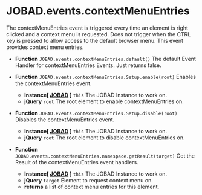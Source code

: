 # JOBAD.events.contextMenuEntries

The contextMenuEntries event is triggered every time an element is right clicked and a context menu is requested. Does not trigger when the CTRL key is pressed to allow access to the default browser menu. This event provides context menu entries. 


* **Function** `JOBAD.events.contextMenuEntries.default()` The default Event Handler for contextMenuEntries Events. Just returns false. 

* **Function** `JOBAD.events.contextMenuEntries.Setup.enable(root)` Enables the contextMenuEntries event. 
	* **Instance[ [JOBAD](../JOBADInstance/index.md) ]** `this` The JOBAD Instance to work on. 
	* **jQuery** `root` The root element to enable contextMenuEntries on. 
* **Function** `JOBAD.events.contextMenuEntries.Setup.disable(root)` Disables the contextMenuEntries event. 
	* **Instance[ [JOBAD](../JOBADInstance/index.md) ]** `this` The JOBAD Instance to work on. 
	* **jQuery** `root` The root element to disable contextMenuEntries on. 
* **Function** `JOBAD.events.contextMenuEntries.namespace.getResult(target)` Get the Result of the contextMenuEntries event handlers. 
	* **Instance[ [JOBAD](../JOBADInstance/index.md) ]** `this` The JOBAD Instance to work on. 
	* **jQuery** `target` Element to request context menu on. 
	* **returns** a list of context menu entries for this element. 

